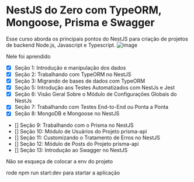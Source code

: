 # NestJS do Zero com TypeORM, Mongoose, Prisma e Swagger
Esse curso aborda os principais pontos do NestJS para criação de projetos de backend Node.js, Javascript e Typescript.
![image](https://github.com/user-attachments/assets/21c7f107-692e-4709-bf1e-5041c1e00df0)

Nele foi aprendido
- [x]  Seção 1: Introdução e manipulação dos dados
- [x]  Seção 2: Trabalhando com TypeORM no NestJS
- [x]  Seção 3: Migrando de bases de dados com TypeORM
- [x]  Seção 5: Introdução aos Testes Automatizados com NestJs e Jest
- [x]  Seção 6: Visão Geral Sobre o Módulo de Configurações Globais do NestJs
- [x]  Seção 7: Trabalhando com Testes End-to-End ou Ponta a Ponta
- [x]  Seção 8: MongoDB e Mongoose no NestJS
- []  Seção 9: Trabalhando com o Prisma no NestJS
- []  Seção 10: Módulo de Usuários do Projeto prisma-api
- []  Seção 11: Customizando o Tratamento de Erros no NestJS
- []  Seção 12: Módulo de Posts do Projeto prisma-api
- []  Seção 13: Introdução ao Swagger no NestJS

Não se esqueça de colocar a env do projeto

rode npm run start:dev para startar a aplicação
